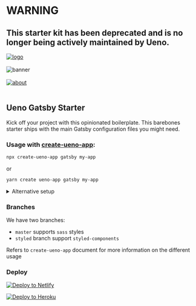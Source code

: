 # WARNING

## This starter kit has been deprecated and is no longer being actively maintained by Ueno. 


[![logo](https://user-images.githubusercontent.com/937328/51597521-57c62380-1ef3-11e9-99ed-7f9ac3f2804e.png)](https://ueno.co/?utm_source=github&utm_campaign=ueno-gatsby-starter)
<br /><br />
![banner](https://user-images.githubusercontent.com/937328/53875866-6da02b80-3ffd-11e9-8f45-15e80e876c81.png)
<br /><br />
[![about](https://user-images.githubusercontent.com/937328/51540139-999c8e80-1e4d-11e9-866d-284657a34744.png)](https://ueno.co/contact/?utm_source=github&utm_campaign=ueno-gatsby-starter)
<br /><br />

## Ueno Gatsby Starter

Kick off your project with this opinionated boilerplate. This barebones starter ships with the main Gatsby configuration files you might need.

### Usage with [create-ueno-app](https://github.com/ueno-llc/create-ueno-app):

```bash
npx create-ueno-app gatsby my-app
```

or

```bash
yarn create ueno-app gatsby my-app
```

<details>
  <summary>Alternative setup</summary>

You also have the possibility to use `gatsby-cli` to setup your project.

```bash
npx gatsby new my-app "https://github.com/ueno-llc/ueno-gatsby-starter#master"
```

</details>

### Branches

We have two branches:

- `master` supports `sass` styles
- `styled` branch support `styled-components`

Refers to `create-ueno-app` document for more information on the different usage

### Deploy

[![Deploy to Netlify](https://www.netlify.com/img/deploy/button.svg)](https://app.netlify.com/start/deploy?repository=https://github.com/gatsbyjs/gatsby-starter-default)

[![Deploy to Heroku](https://www.herokucdn.com/deploy/button.svg)](https://heroku.com/deploy)
